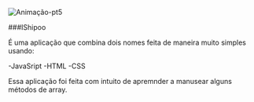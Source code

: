![Animação-pt5](https://user-images.githubusercontent.com/86725282/172069482-2f66df43-e0f5-48ac-970c-e1b41e18b36f.gif)

###IShipoo
<p>É uma aplicação que combina dois nomes feita de maneira muito simples usando:</p>
-JavaSript
-HTML
-CSS

<p>Essa aplicação foi feita com intuito de apremnder a manusear alguns métodos de array. </p>


